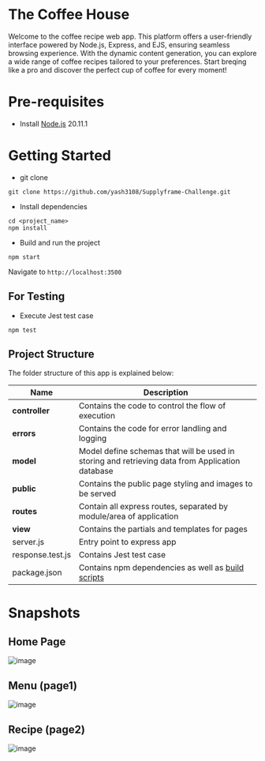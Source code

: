 # The Coffee House
Welcome to the coffee recipe web app. This platform offers a user-friendly interface powered by Node.js, Express, and EJS, ensuring seamless browsing experience. With the dynamic content generation, you can explore a wide range of coffee recipes tailored to your preferences. Start breqing like a pro and discover the perfect cup of coffee for every moment!

# Pre-requisites
- Install [Node.js](https://nodejs.org/en/) 20.11.1

# Getting Started
- git clone
```
git clone https://github.com/yash3108/Supplyframe-Challenge.git
```
- Install dependencies
```
cd <project_name>
npm install
```
- Build and run the project
```
npm start
```
  Navigate to `http://localhost:3500`

## For Testing
- Execute Jest test case
```
npm test
``` 

## Project Structure
The folder structure of this app is explained below:

| Name | Description |
| ------------------------ | --------------------------------------------------------------------------------------------- |
| **controller**           | Contains the code to control the flow of execution  |
| **errors**               | Contains the code for error landling and logging                               |
| **model**                | Model define schemas that will be used in storing and retrieving data from Application database 
| **public**               | Contains the public page styling and images to be served |
| **routes**               | Contain all express routes, separated by module/area of application |  
| **view**                 | Contains the partials and templates for pages |
| server.js                | Entry point to express app |                    
| response.test.js         | Contains Jest test case  |                                                       
| package.json             | Contains npm dependencies as well as [build scripts](#what-if-a-library-isnt-on-definitelytyped)   |

# Snapshots
## Home Page
![image](https://github.com/yash3108/Supplyframe-Challenge/assets/55008416/061dfecb-a908-4918-a47c-9ee91beef63d)

## Menu (page1)
![image](https://github.com/yash3108/Supplyframe-Challenge/assets/55008416/3e75f002-a11b-40d8-9e51-10d2f1e4a568)

## Recipe (page2)
![image](https://github.com/yash3108/Supplyframe-Challenge/assets/55008416/f3069e82-3654-4fab-8f28-b475c53f139c)
